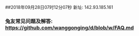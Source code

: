 ##2018年09月28日07时12分07秒 新址: 142.93.185.161
### 兔友常见问题及解答: https://github.com/wanggonging/d/blob/w/FAQ.md
